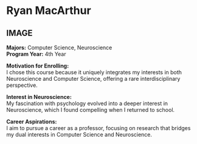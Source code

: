 # Ryan MacArthur

## IMAGE

**Majors:** Computer Science, Neuroscience  
**Program Year:** 4th Year

**Motivation for Enrolling:**  
I chose this course because it uniquely integrates my interests in both Neuroscience and Computer Science, offering a rare interdisciplinary perspective.

**Interest in Neuroscience:**  
My fascination with psychology evolved into a deeper interest in Neuroscience, which I found compelling when I returned to school.

**Career Aspirations:**  
I aim to pursue a career as a professor, focusing on research that bridges my dual interests in Computer Science and Neuroscience.
